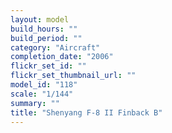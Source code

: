 ```yaml
---
layout: model
build_hours: ""
build_period: ""
category: "Aircraft"
completion_date: "2006"
flickr_set_id: ""
flickr_set_thumbnail_url: ""
model_id: "118"
scale: "1/144"
summary: ""
title: "Shenyang F-8 II Finback B"
---
```



